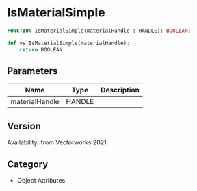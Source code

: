 # IsMaterialSimple

```pascal
FUNCTION IsMaterialSimple(materialHandle : HANDLE): BOOLEAN;
```

```python
def vs.IsMaterialSimple(materialHandle):
    return BOOLEAN
```

## Parameters
|Name|Type|Description|
|---|---|---|
|materialHandle|HANDLE|   |

## Version
Availability: from Vectorworks 2021

## Category
* Object Attributes

